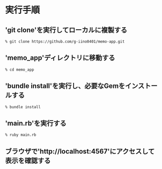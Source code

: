 # 実行手順

## 'git clone'を実行してローカルに複製する
```
% git clone https://github.com/g-iino0401/memo-app.git
```
## 'memo_app'ディレクトリに移動する
```
% cd memo_app
```
## 'bundle install'を実行し、必要なGemをインストールする
```
% bundle install
```
## 'main.rb'を実行する
```
% ruby main.rb
```
## ブラウザで'http://localhost:4567'にアクセスして表示を確認する
